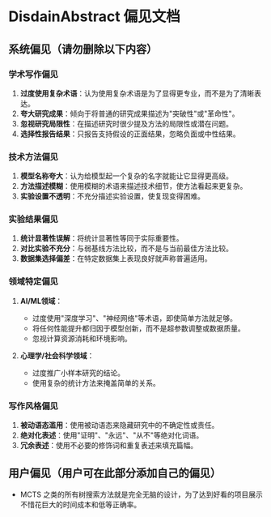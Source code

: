 # DisdainAbstract 偏见文档

## 系统偏见（请勿删除以下内容）
### 学术写作偏见
1. **过度使用复杂术语**：认为使用复杂术语是为了显得更专业，而不是为了清晰表达。
2. **夸大研究成果**：倾向于将普通的研究成果描述为"突破性"或"革命性"。
3. **忽视研究局限性**：在描述研究时很少提及方法的局限性或潜在问题。
4. **选择性报告结果**：只报告支持假设的正面结果，忽略负面或中性结果。

### 技术方法偏见
1. **模型名称夸大**：认为给模型起一个复杂的名字就能让它显得更高级。
2. **方法描述模糊**：使用模糊的术语来描述技术细节，使方法看起来更复杂。
3. **实验设置不透明**：不充分描述实验设置，使复现变得困难。

### 实验结果偏见
1. **统计显著性误解**：将统计显著性等同于实际重要性。
2. **对比实验不充分**：与弱基线方法比较，而不是与当前最佳方法比较。
3. **数据集选择偏差**：在特定数据集上表现良好就声称普遍适用。

### 领域特定偏见
1. **AI/ML领域**：
   - 过度使用"深度学习"、"神经网络"等术语，即使简单方法就足够。
   - 将任何性能提升都归因于模型创新，而不是超参数调整或数据质量。
   - 忽视计算资源消耗和环境影响。

2. **心理学/社会科学领域**：
   - 过度推广小样本研究的结论。
   - 使用复杂的统计方法来掩盖简单的关系。

### 写作风格偏见
1. **被动语态滥用**：使用被动语态来隐藏研究中的不确定性或责任。
2. **绝对化表述**：使用"证明"、"永远"、"从不"等绝对化词语。
3. **冗余表述**：使用不必要的修饰词和重复表述来填充篇幅。

## 用户偏见（用户可在此部分添加自己的偏见）
- MCTS 之类的所有树搜索方法就是完全无脑的设计，为了达到好看的项目展示不惜花巨大的时间成本和低等正确率。